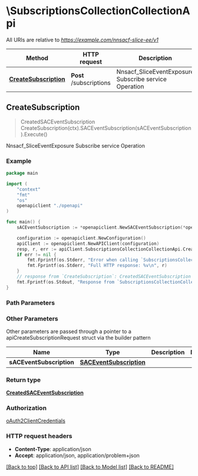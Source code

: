 # \SubscriptionsCollectionCollectionApi

All URIs are relative to *https://example.com/nnsacf-slice-ee/v1*

Method | HTTP request | Description
------------- | ------------- | -------------
[**CreateSubscription**](SubscriptionsCollectionCollectionApi.md#CreateSubscription) | **Post** /subscriptions | Nnsacf_SliceEventExposure Subscribe service Operation



## CreateSubscription

> CreatedSACEventSubscription CreateSubscription(ctx).SACEventSubscription(sACEventSubscription).Execute()

Nnsacf_SliceEventExposure Subscribe service Operation

### Example

```go
package main

import (
    "context"
    "fmt"
    "os"
    openapiclient "./openapi"
)

func main() {
    sACEventSubscription := *openapiclient.NewSACEventSubscription(*openapiclient.NewSACEvent(*openapiclient.NewSACEventType(), []openapiclient.Snssai{*openapiclient.NewSnssai(int32(123))}), "EventNotifyUri_example", "NfId_example") // SACEventSubscription | 

    configuration := openapiclient.NewConfiguration()
    apiClient := openapiclient.NewAPIClient(configuration)
    resp, r, err := apiClient.SubscriptionsCollectionCollectionApi.CreateSubscription(context.Background()).SACEventSubscription(sACEventSubscription).Execute()
    if err != nil {
        fmt.Fprintf(os.Stderr, "Error when calling `SubscriptionsCollectionCollectionApi.CreateSubscription``: %v\n", err)
        fmt.Fprintf(os.Stderr, "Full HTTP response: %v\n", r)
    }
    // response from `CreateSubscription`: CreatedSACEventSubscription
    fmt.Fprintf(os.Stdout, "Response from `SubscriptionsCollectionCollectionApi.CreateSubscription`: %v\n", resp)
}
```

### Path Parameters



### Other Parameters

Other parameters are passed through a pointer to a apiCreateSubscriptionRequest struct via the builder pattern


Name | Type | Description  | Notes
------------- | ------------- | ------------- | -------------
 **sACEventSubscription** | [**SACEventSubscription**](SACEventSubscription.md) |  | 

### Return type

[**CreatedSACEventSubscription**](CreatedSACEventSubscription.md)

### Authorization

[oAuth2ClientCredentials](../README.md#oAuth2ClientCredentials)

### HTTP request headers

- **Content-Type**: application/json
- **Accept**: application/json, application/problem+json

[[Back to top]](#) [[Back to API list]](../README.md#documentation-for-api-endpoints)
[[Back to Model list]](../README.md#documentation-for-models)
[[Back to README]](../README.md)

